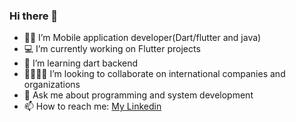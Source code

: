 ### Hi there 👋

- 🧑‍💻 I’m Mobile application developer(Dart/flutter and java)
- 💻 I’m currently working on Flutter projects
- 🌱 I’m learning dart backend
- 🫱🏼‍🫲🏽 I’m looking to collaborate on international companies and organizations
- 💬 Ask me about programming and system development
- 📫 How to reach me: [My Linkedin](https://www.linkedin.com/in/reza-mojed-gharamaleki-087aa337/)


<!--
**AltayTech/altaytech** is a ✨ _special_ ✨ repository because its `README.md` (this file) appears on your GitHub profile.

Here are some ideas to get you started:

- 🔭 I’m currently working on ...
- 🌱 I’m currently learning ...
- 👯 I’m looking to collaborate on ...
- 🤔 I’m looking for help with ...
- 💬 Ask me about ...
- 📫 How to reach me: ...
- 😄 Pronouns: ...
- ⚡ Fun fact: ...
-->
